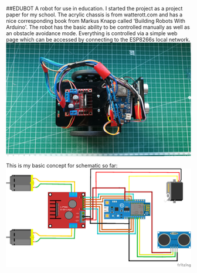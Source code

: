 ##EDUBOT
A robot for use in education. I started the project as a project paper for my school. The acrylic chassis is from watterott.com and has a nice corresponding book from Markus Knapp called 'Building Robots With Arduino'. 
The robot has the basic ability to be controlled manually as well as an obstacle avoidance mode. Everything is controlled via a simple web page which can be accessed by connecting to the ESP8266s local network. 
![Robot](https://raw.githubusercontent.com/alexanderstephan/edubot/master/bot.jpg)

This is my basic concept for schematic so far:
![Schematic](https://raw.githubusercontent.com/alexanderstephan/edubot/master/edubot_bb.png)

